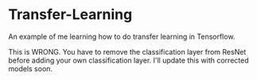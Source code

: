 # Transfer-Learning

An example of me learning how to do transfer learning in Tensorflow.

This is WRONG.  You have to remove the classification layer from ResNet before adding your own classification layer.  I'll update this with corrected models soon.
